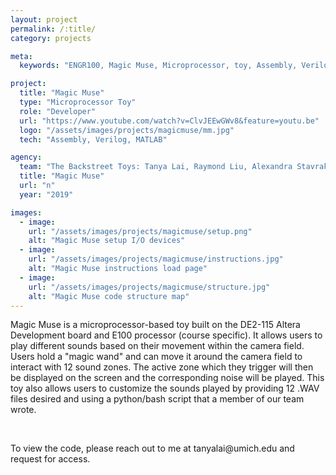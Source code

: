 ```yaml
---
layout: project
permalink: /:title/
category: projects

meta:
  keywords: "ENGR100, Magic Muse, Microprocessor, toy, Assembly, Verilog"

project:
  title: "Magic Muse"
  type: "Microprocessor Toy"
  role: "Developer"
  url: "https://www.youtube.com/watch?v=ClvJEEwGWv8&feature=youtu.be"
  logo: "/assets/images/projects/magicmuse/mm.jpg"
  tech: "Assembly, Verilog, MATLAB"

agency:
  team: "The Backstreet Toys: Tanya Lai, Raymond Liu, Alexandra Stavrakos, Anthony Zhu"
  title: "Magic Muse"
  url: "n"
  year: "2019"

images:
  - image:
    url: "/assets/images/projects/magicmuse/setup.png"
    alt: "Magic Muse setup I/O devices"
  - image:
    url: "/assets/images/projects/magicmuse/instructions.jpg"
    alt: "Magic Muse instructions load page"
  - image:
    url: "/assets/images/projects/magicmuse/structure.jpg"
    alt: "Magic Muse code structure map"
---
```

<p>Magic Muse is a microprocessor-based toy built on the DE2-115 Altera Development board and E100 processor (course specific). It allows users to play different sounds based on their movement within the camera field. Users hold a "magic wand" and can move it around the camera field to interact with 12 sound zones. The active zone which they trigger will then be displayed on the screen and the corresponding noise will be played. This toy also allows users to customize the sounds played by providing 12 .WAV files desired and using a python/bash script that a member of our team wrote.</p>
<br>
<p>To view the code, please reach out to me at tanyalai@umich.edu and request for access.</p>
